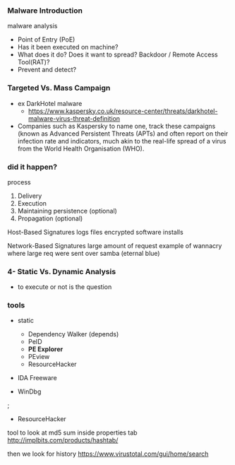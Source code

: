 ### Malware Introduction

malware analysis
- Point of Entry (PoE)
- Has it been executed on machine?
- What does it do? Does it want to spread? Backdoor / Remote Access Tool(RAT)? 
- Prevent and detect? 

### Targeted Vs. Mass Campaign

- ex DarkHotel malware
	- https://www.kaspersky.co.uk/resource-center/threats/darkhotel-malware-virus-threat-definition
- Companies such as Kaspersky to name one, track these campaigns (known as Advanced Persistent Threats (APTs) and often report on their infection rate and indicators, much akin to the real-life spread of a virus from the World Health Organisation (WHO).

### did it happen?

process

1. Delivery
2. Execution
3. Maintaining persistence (optional)
4. Propagation (optional)


Host-Based Signatures
	logs
		files encrypted
		software installs
		
Network-Based Signatures
	large amount of request 
	example of wannacry where large req were sent over samba (eternal blue)
	
### 4- Static Vs. Dynamic Analysis

- to execute or not is the question

### tools

- static 
	-   Dependency Walker (depends)
	-   PeID
	-   **PE Explorer**
	-   PEview
	-   ResourceHacker
	
-   IDA Freeware
-   WinDbg

;
- ResourceHacker

tool to look at md5 sum inside properties tab
http://implbits.com/products/hashtab/

then we look for history 
https://www.virustotal.com/gui/home/search

